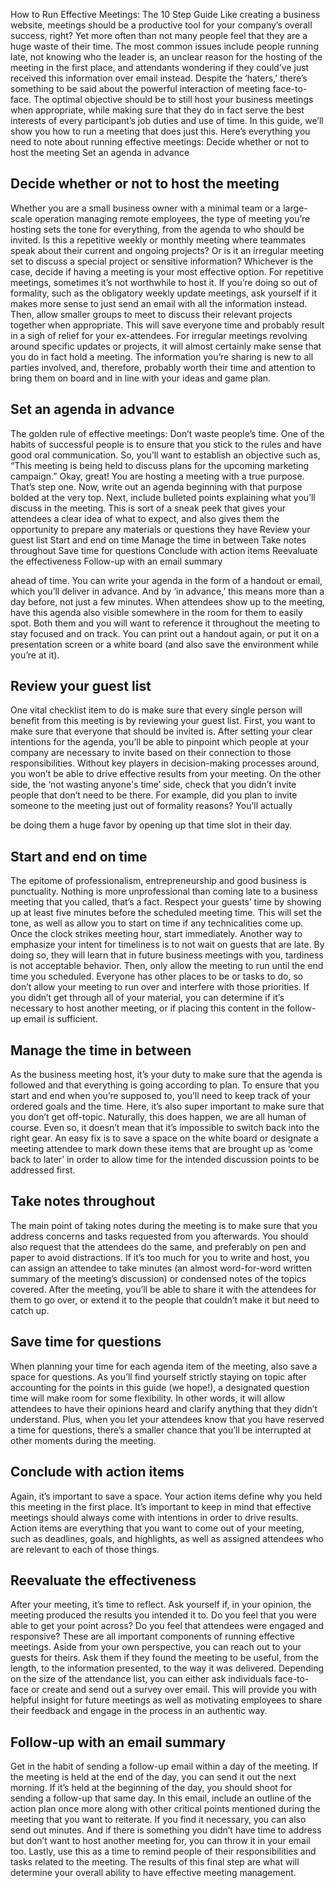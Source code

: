 


How to Run Effective Meetings: The 10
Step Guide
Like creating a business website, meetings should be a productive tool for your company’s overall success,
right? Yet more often than not many people feel that they are a huge waste of their time.
The most common issues include people running late, not knowing who the leader is, an unclear reason for
the hosting of the meeting in the first place, and attendants wondering if they could’ve just received this
information over email instead. Despite the ‘haters,’ there’s something to be said about the powerful interaction
of meeting face-to-face.
The optimal objective should be to still host your business meetings when appropriate, while making sure that
they do in fact serve the best interests of every participant’s job duties and use of time. In this guide, we’ll
show you how to run a meeting that does just this.
Here’s everything you need to note about running effective meetings:
Decide whether or not to host the meeting
Set an agenda in advance

## Decide whether or not to host the meeting


Whether you are a small business owner with a minimal team or a large-scale operation managing remote
employees, the type of meeting you’re hosting sets the tone for everything, from the agenda to who should be
invited. Is this a repetitive weekly or monthly meeting where teammates speak about their current and ongoing
projects? Or is it an irregular meeting set to discuss a special project or sensitive information? Whichever is
the case, decide if having a meeting is your most effective option.
For repetitive meetings, sometimes it’s not worthwhile to host it. If you’re doing so out of formality, such as the
obligatory weekly update meetings, ask yourself if it makes more sense to just send an email with all the
information instead. Then, allow smaller groups to meet to discuss their relevant projects together when
appropriate. This will save everyone time and probably result in a sigh of relief for your ex-attendees.
For irregular meetings revolving around specific updates or projects, it will almost certainly make sense that
you do in fact hold a meeting. The information you’re sharing is new to all parties involved, and, therefore,
probably worth their time and attention to bring them on board and in line with your ideas and game plan.

## Set an agenda in advance


The golden rule of effective meetings: Don’t waste people’s time.
One of the habits of successful people is to ensure that you stick to the rules and have good oral
communication. So, you’ll want to establish an objective such as, “This meeting is being held to discuss plans
for the upcoming marketing campaign.” Okay, great! You are hosting a meeting with a true purpose. That’s
step one.
Now, write out an agenda beginning with that purpose bolded at the very top. Next, include bulleted points
explaining what you’ll discuss in the meeting. This is sort of a sneak peek that gives your attendees a clear
idea of what to expect, and also gives them the opportunity to prepare any materials or questions they have
Review your guest list
Start and end on time
Manage the time in between
Take notes throughout
Save time for questions
Conclude with action items
Reevaluate the effectiveness
Follow-up with an email summary

ahead of time. You can write your agenda in the form of a handout or email, which you’ll deliver in advance.
And by ‘in advance,’ this means more than a day before, not just a few minutes.
When attendees show up to the meeting, have this agenda also visible somewhere in the room for them to
easily spot. Both them and you will want to reference it throughout the meeting to stay focused and on track.
You can print out a handout again, or put it on a presentation screen or a white board (and also save the
environment while you’re at it).

## Review your guest list


One vital checklist item to do is make sure that every single person will benefit from this meeting is by
reviewing your guest list. First, you want to make sure that everyone that should be invited is.
After setting your clear intentions for the agenda, you’ll be able to pinpoint which people at your company are
necessary to invite based on their connection to those responsibilities. Without key players in decision-making
processes around, you won’t be able to drive effective results from your meeting.
On the other side, the ‘not wasting anyone's time’ side, check that you didn’t invite people that don’t need to be
there. For example, did you plan to invite someone to the meeting just out of formality reasons? You’ll actually

be doing them a huge favor by opening up that time slot in their day.

## Start and end on time


The epitome of professionalism, entrepreneurship and good business is punctuality.
Nothing is more unprofessional than coming late to a business meeting that you called, that’s a fact. Respect
your guests’ time by showing up at least five minutes before the scheduled meeting time. This will set the tone,
as well as allow you to start on time if any technicalities come up.
Once the clock strikes meeting hour, start immediately. Another way to emphasize your intent for timeliness is
to not wait on guests that are late. By doing so, they will learn that in future business meetings with you,
tardiness is not acceptable behavior.
Then, only allow the meeting to run until the end time you scheduled. Everyone has other places to be or tasks
to do, so don’t allow your meeting to run over and interfere with those priorities. If you didn’t get through all of
your material, you can determine if it’s necessary to host another meeting, or if placing this content in the
follow-up email is sufficient.

## Manage the time in between


As the business meeting host, it’s your duty to make sure that the agenda is followed and that everything is
going according to plan. To ensure that you start and end when you’re supposed to, you’ll need to keep track
of your ordered goals and the time.
Here, it’s also super important to make sure that you don’t get off-topic. Naturally, this does happen, we are all
human of course. Even so, it doesn’t mean that it’s impossible to switch back into the right gear. An easy fix is
to save a space on the white board or designate a meeting attendee to mark down these items that are
brought up as ‘come back to later’ in order to allow time for the intended discussion points to be addressed
first.

## Take notes throughout


The main point of taking notes during the meeting is to make sure that you address concerns and tasks
requested from you afterwards. You should also request that the attendees do the same, and preferably on
pen and paper to avoid distractions.
If it’s too much for you to write and host, you can assign an attendee to take minutes (an almost word-for-word
written summary of the meeting’s discussion) or condensed notes of the topics covered. After the meeting,
you’ll be able to share it with the attendees for them to go over, or extend it to the people that couldn’t make it
but need to catch up.

## Save time for questions


When planning your time for each agenda item of the meeting, also save a space for questions. As you’ll find
yourself strictly staying on topic after accounting for the points in this guide (we hope!), a designated question
time will make room for some flexibility. In other words, it will allow attendees to have their opinions heard and
clarify anything that they didn’t understand. Plus, when you let your attendees know that you have reserved a
time for questions, there’s a smaller chance that you’ll be interrupted at other moments during the meeting.

## Conclude with action items


Again, it’s important to save a space. Your action items define why you held this meeting in the first place. It’s
important to keep in mind that effective meetings should always come with intentions in order to drive results.
Action items are everything that you want to come out of your meeting, such as deadlines, goals, and
highlights, as well as assigned attendees who are relevant to each of those things.

## Reevaluate the effectiveness


After your meeting, it’s time to reflect. Ask yourself if, in your opinion, the meeting produced the results you
intended it to. Do you feel that you were able to get your point across? Do you feel that attendees were
engaged and responsive? These are all important components of running effective meetings.
Aside from your own perspective, you can reach out to your guests for theirs. Ask them if they found the
meeting to be useful, from the length, to the information presented, to the way it was delivered. Depending on
the size of the attendance list, you can either ask individuals face-to-face or create and send out a survey over
email. This will provide you with helpful insight for future meetings as well as motivating employees to share
their feedback and engage in the process in an authentic way.

## Follow-up with an email summary


Get in the habit of sending a follow-up email within a day of the meeting. If the meeting is held at the end of the
day, you can send it out the next morning. If it’s held at the beginning of the day, you should shoot for sending
a follow-up that same day.
In this email, include an outline of the action plan once more along with other critical points mentioned during
the meeting that you want to reiterate. If you find it necessary, you can also send out minutes. And if there is
something you didn’t have time to address but don’t want to host another meeting for, you can throw it in your
email too. Lastly, use this as a time to remind people of their responsibilities and tasks related to the meeting.
The results of this final step are what will determine your overall ability to have effective meeting management.

